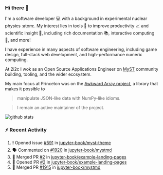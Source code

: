 ### Hi there 👋 

I'm a software developer 💻 with a background in experimental nuclear physics :atom:. My interest lies in tools :wrench: to improve productivity :chart_with_upwards_trend: and scientific insight :telescope:, including rich documentation 📚, interactive computing 🧮, and more! 

I have experience in many aspects of software engineering, including game design, full-stack web development, and high-performance numeric computing. 

At 2i2c I wok as an Open Source Applications Engineer on [MyST](https://github.com/jupyter-book/mystmd) community building, tooling, and the wider ecosystem. 

My main focus at Princeton was on the [Awkward Array project](awkward-array.org/), a library that makes it possible to 
> manipulate JSON-like data with NumPy-like idioms.

> I remain an active maintainer of the project. 

![github stats](https://github-readme-stats.vercel.app/api?username=agoose77&show_icons=true&hide_rank=true&hide_title=true&bg_color=30,e76445,904e95&text_color=efe3ec&icon_color=efe3ec)
<!--
**agoose77/agoose77** is a ✨ _special_ ✨ repository because its `README.md` (this file) appears on your GitHub profile.

Here are some ideas to get you started:

- 🔭 I’m currently working on ...
- 🌱 I’m currently learning ...
- 👯 I’m looking to collaborate on ...
- 🤔 I’m looking for help with ...
- 💬 Ask me about ...
- 📫 How to reach me: ...
- 😄 Pronouns: ...
- ⚡ Fun fact: ...
-->

### :zap: Recent Activity

<!--START_SECTION:activity-->
1. ❗ Opened issue [#591](https://github.com/jupyter-book/myst-theme/issues/591) in [jupyter-book/myst-theme](https://github.com/jupyter-book/myst-theme)
2. 🗣 Commented on [#1920](https://github.com/jupyter-book/mystmd/issues/1920#issuecomment-2906902359) in [jupyter-book/mystmd](https://github.com/jupyter-book/mystmd)
3. 🎉 Merged PR [#2](https://github.com/jupyter-book/example-landing-pages/pull/2) in [jupyter-book/example-landing-pages](https://github.com/jupyter-book/example-landing-pages)
4. 💪 Opened PR [#2](https://github.com/jupyter-book/example-landing-pages/pull/2) in [jupyter-book/example-landing-pages](https://github.com/jupyter-book/example-landing-pages)
5. 🎉 Merged PR [#1915](https://github.com/jupyter-book/mystmd/pull/1915) in [jupyter-book/mystmd](https://github.com/jupyter-book/mystmd)
<!--END_SECTION:activity-->
